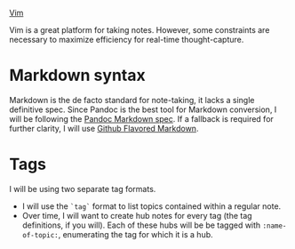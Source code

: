[Vim](Vim.md)

Vim is a great platform for taking notes. However, some constraints are necessary to maximize efficiency for real-time thought-capture.

# Markdown syntax

Markdown is the de facto standard for note-taking, it lacks a single definitive spec. Since Pandoc is the best tool for Markdown conversion, I will be following the [Pandoc Markdown spec](https://pandoc.org/MANUAL.html#pandocs-markdown). If a fallback is required for further clarity, I will use [Github Flavored Markdown](https://github.github.com/gfm).

# Tags

I will be using two separate tag formats.

- I will use the `` `tag` `` format to list topics contained within a regular note.
- Over time, I will want to create hub notes for every tag (the tag definitions, if you will). Each of these hubs will be be tagged with `:name-of-topic:`, enumerating the tag for which it is a hub.
